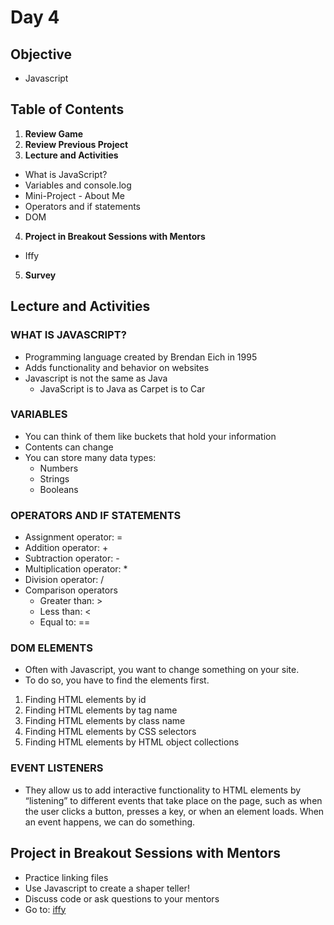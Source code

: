 # Day 4

## Objective
- Javascript

## Table of Contents
1. **Review Game**
2. **Review Previous Project**
3. **Lecture and Activities**
  * What is JavaScript? 
  * Variables and console.log
  * Mini-Project - About Me
  * Operators and if statements  
  * DOM
4. **Project in Breakout Sessions with Mentors**
  * Iffy
5. **Survey**

## Lecture and Activities

### WHAT IS JAVASCRIPT?  
* Programming language created by Brendan Eich in 1995 
* Adds functionality and behavior on websites 
* Javascript is not the same as Java
  * JavaScript is to Java as Carpet is to Car 


### VARIABLES 
* You can think of them like buckets that hold your information
* Contents can change  
* You can store many data types:
  * Numbers
  * Strings
  * Booleans

### OPERATORS AND IF STATEMENTS
* Assignment operator: =
* Addition operator: +
* Subtraction operator: -
* Multiplication operator: *
* Division operator: /
* Comparison operators
  * Greater than: >
  * Less than: <
  * Equal to: ==

### DOM ELEMENTS 
* Often with Javascript, you want to change something on your site. 
* To do so, you have to find the elements first. 
1. Finding HTML elements by id
2. Finding HTML elements by tag name
3. Finding HTML elements by class name
4. Finding HTML elements by CSS selectors
5. Finding HTML elements by HTML object collections

### EVENT LISTENERS
* They allow us to add interactive functionality to HTML elements by “listening” to different events that take place on the page, such as when the user clicks a button, presses a key, or when an element loads. When an event happens, we can do something.

## Project in Breakout Sessions with Mentors
* Practice linking files 
* Use Javascript to create a shaper teller! 
* Discuss code or ask questions to your mentors 
* Go to: [iffy](https://github.com/junior-devleague/iffy)
